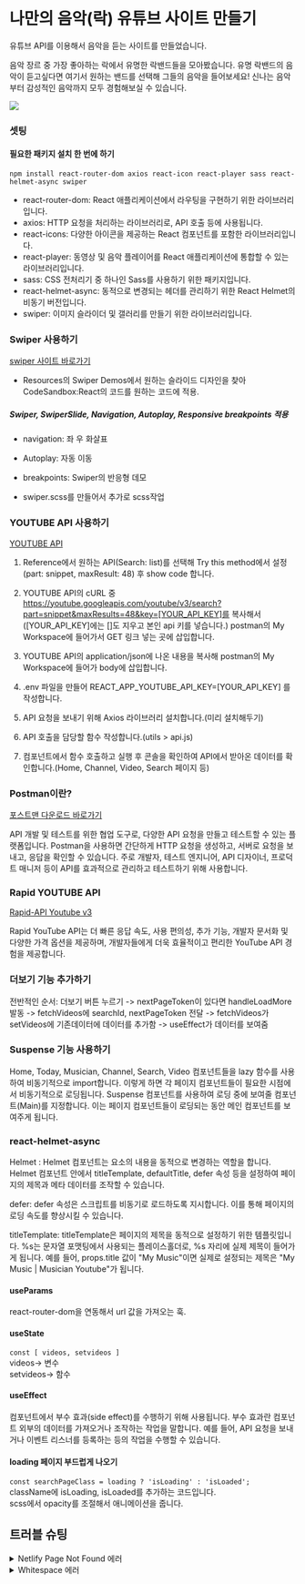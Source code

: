 # 나만의 음악(락) 유튜브 사이트 만들기

유튜브 API를 이용해서 음악을 듣는 사이트를 만들었습니다.

음악 장르 중 가장 좋아하는 락에서 유명한 락밴드들을 모아봤습니다.
유명 락밴드의 음악이 듣고싶다면 여기서 원하는 밴드를 선택해 그들의 음악을 들어보세요!
신나는 음악부터 감성적인 음악까지 모두 경험해보실 수 있습니다.

<img src="https://kiwowki.github.io/youtube-project/src/assets/img/cover.jpg">

### 셋팅

#### 필요한 패키지 설치 한 번에 하기

`npm install react-router-dom axios react-icon react-player sass react-helmet-async swiper`

- react-router-dom: React 애플리케이션에서 라우팅을 구현하기 위한 라이브러리입니다.
- axios: HTTP 요청을 처리하는 라이브러리로, API 호출 등에 사용됩니다.
- react-icons: 다양한 아이콘을 제공하는 React 컴포넌트를 포함한 라이브러리입니다.
- react-player: 동영상 및 음악 플레이어를 React 애플리케이션에 통합할 수 있는 라이브러리입니다.
- sass: CSS 전처리기 중 하나인 Sass를 사용하기 위한 패키지입니다.
- react-helmet-async: 동적으로 변경되는 헤더를 관리하기 위한 React Helmet의 비동기 버전입니다.
- swiper: 이미지 슬라이더 및 갤러리를 만들기 위한 라이브러리입니다.

### Swiper 사용하기

[swiper 사이트 바로가기](https://swiperjs.com/)

- Resources의 Swiper Demos에서 원하는 슬라이드 디자인을 찾아 CodeSandbox:React의 코드를 원하는 코드에 적용.

##### Swiper, SwiperSlide, Navigation, Autoplay, Responsive breakpoints 적용

- navigation: 좌 우 화살표   
- Autoplay: 자동 이동   
- breakpoints: Swiper의 반응형 데모   
   
- swiper.scss를 만들어서 추가로 scss작업


### YOUTUBE API 사용하기
[YOUTUBE API](https://developers.google.com/youtube/v3/docs/)

1. Reference에서 원하는 API(Search: list)를 선택해 Try this method에서 설정(part: snippet, maxResult: 48) 후 show code 합니다.

2. YOUTUBE API의 cURL 중 https://youtube.googleapis.com/youtube/v3/search?part=snippet&maxResults=48&key=[YOUR_API_KEY]를 복사해서 ([YOUR_API_KEY]에는 []도 지우고 본인 api 키를 넣습니다.) postman의 My Workspace에 들어가서 GET 링크 넣는 곳에 삽입합니다.

3. YOUTUBE API의 application/json에 나온 내용을 복사해 postman의 My Workspace에 들어가 body에 삽입합니다.

4. .env 파일을 만들어 REACT_APP_YOUTUBE_API_KEY=[YOUR_API_KEY] 를 작성합니다.

5. API 요청을 보내기 위해 Axios 라이브러리 설치합니다.(미리 설치해두기)

6. API 호출을 담당할 함수 작성합니다.(utils > api.js)

7. 컴포넌트에서 함수 호출하고 실행 후 콘솔을 확인하여 API에서 받아온 데이터를 확인합니다.(Home, Channel, Video, Search 페이지 등)


### Postman이란?
[포스트맨 다운로드 바로가기](https://www.postman.com/downloads/)

API 개발 및 테스트를 위한 협업 도구로, 다양한 API 요청을 만들고 테스트할 수 있는 플랫폼입니다. Postman을 사용하면 간단하게 HTTP 요청을 생성하고, 서버로 요청을 보내고, 응답을 확인할 수 있습니다. 주로 개발자, 테스트 엔지니어, API 디자이너, 프로덕트 매니저 등이 API를 효과적으로 관리하고 테스트하기 위해 사용합니다.


### Rapid YOUTUBE API
[Rapid-API Youtube v3](https://rapidapi.com/ytdlfree/api/youtube-v31/)

Rapid YouTube API는 더 빠른 응답 속도, 사용 편의성, 추가 기능, 개발자 문서화 및 다양한 가격 옵션을 제공하며, 개발자들에게 더욱 효율적이고 편리한 YouTube API 경험을 제공합니다.



### 더보기 기능 추가하기
전반적인 순서:
더보기 버튼 누르기 -> nextPageToken이 있다면 handleLoadMore 발동 -> fetchVideos에 searchId, nextPageToken 전달 -> fetchVideos가 setVideos에 기존데이터에 데이터를 추가함 -> useEffect가 데이터를 보여줌


### Suspense 기능 사용하기
Home, Today, Musician, Channel, Search, Video 컴포넌트들을 lazy 함수를 사용하여 비동기적으로 import합니다. 이렇게 하면 각 페이지 컴포넌트들이 필요한 시점에서 비동기적으로 로딩됩니다.
Suspense 컴포넌트를 사용하여 로딩 중에 보여줄 컴포넌트(Main)를 지정합니다. 이는 페이지 컴포넌트들이 로딩되는 동안 메인 컴포넌트를 보여주게 됩니다.


### react-helmet-async
Helmet : Helmet 컴포넌트는 <head> 요소의 내용을 동적으로 변경하는 역할을 합니다. Helmet 컴포넌트 안에서 titleTemplate, defaultTitle, defer 속성 등을 설정하여 페이지의 제목과 메타 데이터를 조작할 수 있습니다.  
    
defer: defer 속성은 스크립트를 비동기로 로드하도록 지시합니다. 이를 통해 페이지의 로딩 속도를 향상시킬 수 있습니다.   
   
titleTemplate: titleTemplate은 페이지의 제목을 동적으로 설정하기 위한 템플릿입니다. %s는 문자열 포맷팅에서 사용되는 플레이스홀더로, %s 자리에 실제 제목이 들어가게 됩니다. 예를 들어, props.title 값이 "My Music"이면 실제로 설정되는 제목은 "My Music | Musician Youtube"가 됩니다.
   
   
#### useParams
react-router-dom을 연동해서 url 값을 가져오는 훅. 

#### useState
`const [ videos, setvideos ]`   
videos-> 변수   
setvideos-> 함수   

#### useEffect
컴포넌트에서 부수 효과(side effect)를 수행하기 위해 사용됩니다. 부수 효과란 컴포넌트 외부의 데이터를 가져오거나 조작하는 작업을 말합니다. 예를 들어, API 요청을 보내거나 이벤트 리스너를 등록하는 등의 작업을 수행할 수 있습니다.

#### loading 페이지 부드럽게 나오기
  `const searchPageClass = loading ? 'isLoading' : 'isLoaded';`   
  className에 isLoading, isLoaded를 추가하는 코드입니다.   
  scss에서 opacity를 조절해서 애니메이션을 줍니다.


## 트러블 슈팅

<details>
<summary>Netlify Page Not Found 에러</summary>
- SPA(싱글 페이지 애플리케이션) 라우팅 설정이 필요한 경우
React 또는 Vue와 같은 SPA 프레임워크를 사용하고 있다면, 서버 사이드에서 URL을 직접 처리하는 설정이 필요할 수 있습니다. Netlify는 기본적으로 SPA를 지원하지만, 몇 가지 추가적인 설정이 필요한 경우가 있습니다.
   
해결방법   
- React의 경우
1. public/_redirects 파일을 생성
2. `/*    /index.html   200` 작성
3. `npm run build` 를 하고 다시 배포해보기  

</details>

   
<details>
<summary>Whitespace 에러</summary>
유닉스 시스템에서는 한 줄의 끝이 LF(Line Feed)로 이루어지는 반면,   
윈도우에서는 줄 하나가 CR(Carriage Return)과 LF, 즉 CRLF로 이루어지는데   
Git이 이 둘 중 어느 쪽으로 선택할지 혼란이 온 것이다.   
   
해결방법   
`git config --global core.autocrlf true` // 시스템 전체에 적용 
⠀  
`git config core.autocrlf true` // 해당 프로젝트에만 적용

</details>
